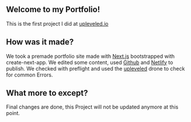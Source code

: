 ## Welcome to my Portfolio!

This is the first project I did at [upleveled.io](https://www.upleveled.io/)

## How was it made?

We took a premade portfolio site made with [Next.js](https://nextjs.org/) bootstrapped with create-next-app.
We edited some content, used [Github](https://github.com/) and [Netlify](https://netlify.com) to publish.
We checked with preflight and used the [upleveled](https://www.upleveled.io/) drone to check for common Errors.

## What more to except?

Final changes are done, this Project will not be updated anymore at this point.
